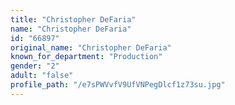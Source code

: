 ```yaml
---
title: "Christopher DeFaria"
name: "Christopher DeFaria"
id: "66897"
original_name: "Christopher DeFaria"
known_for_department: "Production"
gender: "2"
adult: "false"
profile_path: "/e7sPWVvfV9UfVNPegDlcf1z73su.jpg"
---
```

